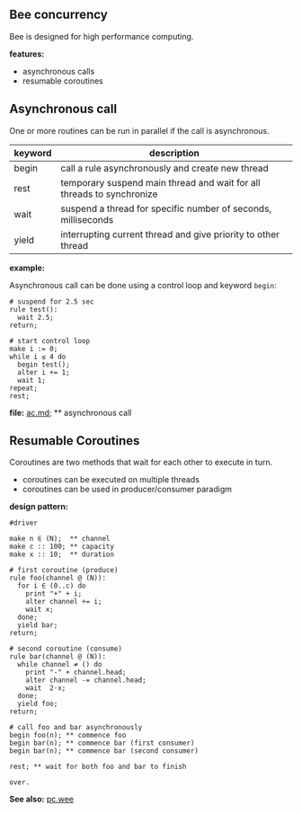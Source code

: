 ## Bee concurrency

Bee is designed for high performance computing.

**features:**

* asynchronous calls
* resumable coroutines 

## Asynchronous call

One or more routines can be run in parallel if the call is asynchronous.

keyword | description
--------|----------------------------------------------------------------------
begin   | call a rule asynchronously and create new thread
rest    | temporary suspend main thread and wait for all threads to synchronize
wait    | suspend a thread for specific number of seconds, milliseconds
yield   | interrupting current thread and give priority to other thread

**example:**

Asynchronous call can be done using a control loop and keyword `begin`:

```# suspend for 2.5 sec
rule test():
  wait 2.5;
return;
# start control loop
make i := 0; 
while i ≤ 4 do
  begin test();
  alter i += 1;
  wait 1;
repeat;
rest;
```

**file:** [ac.md](demo/ac.md); **  asynchronous call

## Resumable Coroutines 

Coroutines are two methods that wait for each other to execute in turn.

* coroutines can be executed on multiple threads
* coroutines can be used in producer/consumer paradigm

**design pattern:**

```
#driver

make n ∈ (N);  ** channel
make c :: 100; ** capacity
make x :: 10;  ** duration
# first coroutine (produce)
rule foo(channel @ (N)):
  for i ∈ (0..c) do
    print "+" + i;  
    alter channel += i;
    wait x;
  done;
  yield bar;
return;
# second coroutine (consume)
rule bar(channel @ (N)):  
  while channel ≠ () do
    print "-" + channel.head;  
    alter channel -= channel.head;
    wait  2·x;
  done;
  yield foo;
return;
# call foo and bar asynchronously
begin foo(n); ** commence foo
begin bar(n); ** commence bar (first consumer)
begin bar(n); ** commence bar (second consumer)

rest; ** wait for both foo and bar to finish

over.
``` 

**See also:** [pc.wee](../demo/pc.wee)
